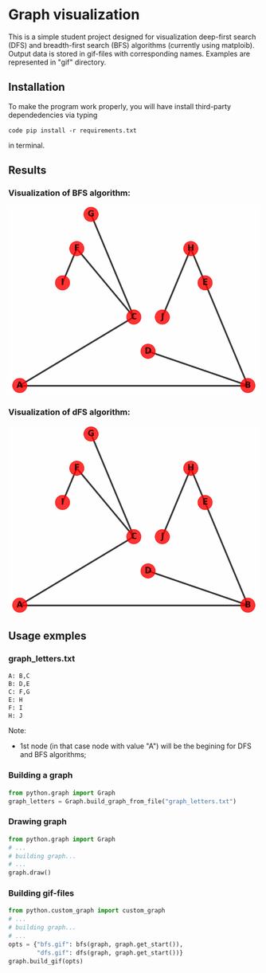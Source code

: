 # Graph visualization

This is a simple student project designed for visualization deep-first search (DFS) and breadth-first search (BFS) algorithms (currently using matploib). Output data is stored in gif-files with corresponding names. Examples are represented in "gif" directory.


## Installation

To make the program work properly, you will have install third-party dependedencies via typing  
```  
code pip install -r requirements.txt  
```  
in terminal.


## Results

### Visualization of BFS algorithm:
![alt-текст](https://github.com/Drusiand/SPbSTU_2021_Graph_Visualization_2.0/blob/master/test/data/gif_test/bfs.gif)

### Visualization of dFS algorithm:
![alt-текст](https://github.com/Drusiand/SPbSTU_2021_Graph_Visualization_2.0/blob/master/test/data/gif_test/dfs.gif)


## Usage exmples
### graph_letters.txt
```
A: B,C
B: D,E
C: F,G
E: H
F: I
H: J

```
Note:  
- 1st node (in that case node with value "A") will be the begining for DFS and BFS algorithms;  


### Building a graph
```python
from python.graph import Graph
graph_letters = Graph.build_graph_from_file("graph_letters.txt")
```

### Drawing graph
```python
from python.graph import Graph
# ...
# building graph...
# ...
graph.draw()
```

### Building gif-files
```python
from python.custom_graph import custom_graph
# ...
# building graph...
# ...
opts = {"bfs.gif": bfs(graph, graph.get_start()),
        "dfs.gif": dfs(graph, graph.get_start())}
graph.build_gif(opts)
```
